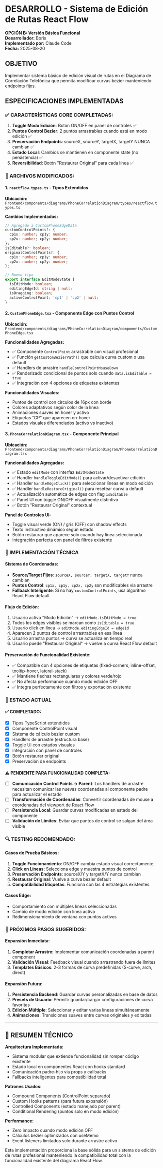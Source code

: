 # DESARROLLO - Sistema de Edición de Rutas React Flow
**OPCIÓN B: Versión Básica Funcional**  
**Desarrollador:** Boris  
**Implementado por:** Claude Code  
**Fecha:** 2025-08-20  

## OBJETIVO
Implementar sistema básico de edición visual de rutas en el Diagrama de Correlación Telefónica que permita modificar curvas bezier manteniendo endpoints fijos.

## ESPECIFICACIONES IMPLEMENTADAS

### ✅ CARACTERÍSTICAS CORE COMPLETADAS:
1. **Toggle Modo Edición**: Botón ON/OFF en panel de controles ✅
2. **Puntos Control Bezier**: 2 puntos arrastrables cuando está en modo edición ✅  
3. **Preservación Endpoints**: sourceX, sourceY, targetX, targetY NUNCA cambian ✅
4. **Estado Local**: Cambios se mantienen en componente state (no persistencia) ✅
5. **Reversibilidad**: Botón "Restaurar Original" para cada línea ✅

### 📁 ARCHIVOS MODIFICADOS:

#### 1. `reactflow.types.ts` - Tipos Extendidos
**Ubicación:** `Frontend/components/diagrams/PhoneCorrelationDiagram/types/reactflow.types.ts`

**Cambios Implementados:**
```typescript
// Agregado a CustomPhoneEdgeData
customControlPoints?: {
  cp1x: number; cp1y: number;
  cp2x: number; cp2y: number;
};
isEditable?: boolean;
originalControlPoints?: {
  cp1x: number; cp1y: number;
  cp2x: number; cp2y: number;
};

// Nuevo tipo
export interface EditModeState {
  isEditMode: boolean;
  editingEdgeId: string | null;
  isDragging: boolean;
  activeControlPoint: 'cp1' | 'cp2' | null;
}
```

#### 2. `CustomPhoneEdge.tsx` - Componente Edge con Puntos Control
**Ubicación:** `Frontend/components/diagrams/PhoneCorrelationDiagram/components/CustomPhoneEdge.tsx`

**Funcionalidades Agregadas:**
- ✅ Componente `ControlPoint` arrastrable con visual profesional
- ✅ Función `getCustomBezierPath()` que calcula curva custom o usa default
- ✅ Handlers de arrastre `handleControlPointMouseDown`
- ✅ Renderizado condicional de puntos solo cuando `data.isEditable = true`
- ✅ Integración con 4 opciones de etiquetas existentes

**Funcionalidades Visuales:**
- Puntos de control con círculos de 16px con borde
- Colores adaptativos según color de la línea
- Animaciones suaves en hover y activo
- Etiquetas "CP" que aparecen on-hover
- Estados visuales diferenciados (activo vs inactivo)

#### 3. `PhoneCorrelationDiagram.tsx` - Componente Principal
**Ubicación:** `Frontend/components/diagrams/PhoneCorrelationDiagram/PhoneCorrelationDiagram.tsx`

**Funcionalidades Agregadas:**
- ✅ Estado `editMode` con interfaz `EditModeState`
- ✅ Handler `handleToggleEditMode()` para activar/desactivar edición
- ✅ Handler `handleEdgeClick()` para seleccionar líneas en modo edición
- ✅ Handler `handleRestoreOriginal()` para resetear curva a default
- ✅ Actualización automática de edges con flag `isEditable`
- ✅ Panel UI con toggle ON/OFF visualmente distintivo
- ✅ Botón "Restaurar Original" contextual

**Panel de Controles UI:**
- Toggle visual verde (ON) / gris (OFF) con shadow effects
- Texto instructivo dinámico según estado
- Botón restaurar que aparece solo cuando hay línea seleccionada
- Integración perfecta con panel de filtros existente

### 🔧 IMPLEMENTACIÓN TÉCNICA

#### Sistema de Coordenadas:
- **Source/Target Fijos**: `sourceX, sourceY, targetX, targetY` nunca cambian
- **Puntos Control**: `cp1x, cp1y, cp2x, cp2y` son modificables via arrastre
- **Fallback Inteligente**: Si no hay `customControlPoints`, usa algoritmo React Flow default

#### Flujo de Edición:
1. Usuario activa "Modo Edición" → `editMode.isEditMode = true`
2. Todos los edges visibles se marcan como `isEditable = true`
3. Usuario click en línea → `editMode.editingEdgeId = edgeId`
4. Aparecen 2 puntos de control arrastrables en esa línea
5. Usuario arrastra puntos → curva se actualiza en tiempo real
6. Usuario puede "Restaurar Original" → vuelve a curva React Flow default

#### Preservación de Funcionalidad Existente:
- ✅ Compatible con 4 opciones de etiquetas (fixed-corners, inline-offset, tooltip-hover, lateral-stack)
- ✅ Mantiene flechas rectangulares y colores verde/rojo
- ✅ No afecta performance cuando modo edición OFF
- ✅ Integra perfectamente con filtros y exportación existente

### 🚀 ESTADO ACTUAL

#### ✅ COMPLETADO:
- [x] Tipos TypeScript extendidos
- [x] Componente ControlPoint visual
- [x] Sistema de cálculo bezier custom
- [x] Handlers de arrastre (estructura base)
- [x] Toggle UI con estados visuales
- [x] Integración con panel de controles
- [x] Botón restaurar original
- [x] Preservación de endpoints

#### ⚠️ PENDIENTE PARA FUNCIONALIDAD COMPLETA:
- [ ] **Comunicación Control Points → Parent**: Los handlers de arrastre necesitan comunicar las nuevas coordenadas al componente padre para actualizar el estado
- [ ] **Transformación de Coordenadas**: Convertir coordenadas de mouse a coordenadas del viewport de React Flow
- [ ] **Persistencia Local**: Guardar curvas modificadas en estado del componente
- [ ] **Validación de Límites**: Evitar que puntos de control se salgan del área visible

### 🔍 TESTING RECOMENDADO:

#### Casos de Prueba Básicos:
1. **Toggle Funcionamiento**: ON/OFF cambia estado visual correctamente
2. **Click en Líneas**: Selecciona edge y muestra puntos de control
3. **Preservación Endpoints**: sourceX/Y y targetX/Y nunca cambian
4. **Restaurar Original**: Vuelve a curva bezier default
5. **Compatibilidad Etiquetas**: Funciona con las 4 estrategias existentes

#### Casos Edge:
- Comportamiento con múltiples líneas seleccionadas
- Cambio de modo edición con línea activa
- Redimensionamiento de ventana con puntos activos

### 📝 PRÓXIMOS PASOS SUGERIDOS:

#### Expansión Inmediata:
1. **Completar Arrastre**: Implementar comunicación coordenadas a parent component
2. **Validación Visual**: Feedback visual cuando arrastrando fuera de límites  
3. **Templates Básicos**: 2-3 formas de curva predefinidas (S-curve, arch, direct)

#### Expansión Futura:
1. **Persistencia Backend**: Guardar curvas personalizadas en base de datos
2. **Presets de Usuario**: Permitir guardar/cargar configuraciones de curva favoritas
3. **Edición Múltiple**: Seleccionar y editar varias líneas simultáneamente
4. **Animaciones**: Transiciones suaves entre curvas originales y editadas

---

## 🎯 RESUMEN TÉCNICO

**Arquitectura Implementada:**
- Sistema modular que extiende funcionalidad sin romper código existente
- Estado local en componentes React con hooks standard
- Comunicación padre-hijo via props y callbacks
- Fallbacks inteligentes para compatibilidad total

**Patrones Usados:**
- Compound Components (ControlPoint separado)
- Custom Hooks patterns (para futura expansión)
- Controlled Components (estado manejado por parent)
- Conditional Rendering (puntos solo en modo edición)

**Performance:**
- Zero impacto cuando modo edición OFF
- Cálculos bezier optimizados con useMemo
- Event listeners limitados solo durante arrastre activo

Esta implementación proporciona la base sólida para un sistema de edición de rutas profesional manteniendo la compatibilidad total con la funcionalidad existente del diagrama React Flow.